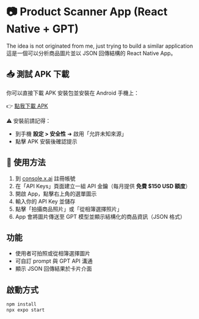 # 📷 Product Scanner App (React Native + GPT)

The idea is not originated from me, just trying to build a similar application
這是一個可以分析商品圖片並以 JSON 回傳結構的 React Native App。

## 📥 測試 APK 下載

你可以直接下載 APK 安裝包並安裝在 Android 手機上：

👉 [點我下載 APK](https://expo.dev/accounts/l36951/projects/ProductDescriptionApp/builds/96746d88-c84c-44ce-b5ea-c1bbdd48c835)

⚠️ 安裝前請記得：

- 到手機 **設定 > 安全性** ➜ 啟用「允許未知來源」
- 點擊 APK 安裝後確認提示

## 🧠 使用方法

1. 到 [console.x.ai](https://console.x.ai) 註冊帳號
2. 在「API Keys」頁面建立一組 API 金鑰（每月提供 **免費 $150 USD 額度**）
3. 開啟 App，點擊右上角的選單圖示
4. 輸入你的 API Key 並儲存
5. 點擊「拍攝商品照片」或「從相簿選擇照片」
6. App 會將圖片傳送至 GPT 模型並顯示結構化的商品資訊（JSON 格式）

## 功能

- 使用者可拍照或從相簿選擇圖片
- 可自訂 prompt 與 GPT API 溝通
- 顯示 JSON 回傳結果於卡片介面

## 啟動方式

```bash
npm install
npx expo start
```
